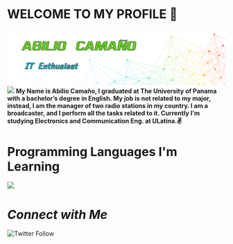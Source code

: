 # WELCOME TO MY PROFILE 👋
[<img src="https://raw.githubusercontent.com/abilioj20/abilioj20/master/HEADER-01.png" />]() 
[<img src="https://img.shields.io/badge/-Hello-brightgreen" />]() 
**My Name is Abilio Camaño, I graduated at The University of Panama with a bachelor’s degree in English. My job is not related to my major, instead, I am the manager of two radio stations in my country. I am a broadcaster, and I perform all the tasks related to it. Currently I'm studying Electronics and Communication Eng. at ULatina.:v:** 

# Programming Languages I'm Learning
[<img src="https://img.shields.io/badge/-Python-FFD43B?style=for-the-badge&logo=python&logoColor=white&labelColor=4B8BBE" />]() 

# *Connect with Me*
<img alt="Twitter Follow" src="https://img.shields.io/twitter/follow/abilio_j?label=Follow%20Me&style=social">
